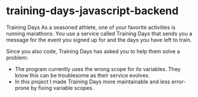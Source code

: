 # training-days-javascript-backend
Training Days
As a seasoned athlete, one of your favorite activities is running marathons. 
You use a service called Training Days that sends you a message for the event you signed up for and the days you have left to train.

Since you also code, Training Days has asked you to help them solve a problem: 
  * The program currently uses the wrong scope for its variables. They know this can be troublesome as their service evolves. 
  * In this project I made Training Days more maintainable and less error-prone by fixing variable scopes.

